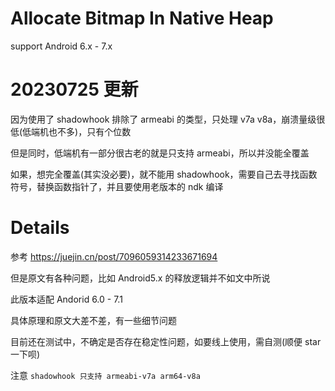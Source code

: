 # Allocate Bitmap In Native Heap

support Android 6.x - 7.x

# 20230725 更新

因为使用了 shadowhook 排除了 armeabi 的类型，只处理 v7a v8a，崩溃量级很低(低端机也不多)，只有个位数

但是同时，低端机有一部分很古老的就是只支持 armeabi，所以并没能全覆盖

如果，想完全覆盖(其实没必要)，就不能用 shadowhook，需要自己去寻找函数符号，替换函数指针了，并且要使用老版本的 ndk 编译

# Details

参考 https://juejin.cn/post/7096059314233671694

但是原文有各种问题，比如 Android5.x 的释放逻辑并不如文中所说

此版本适配 Andorid 6.0 - 7.1

具体原理和原文大差不差，有一些细节问题

目前还在测试中，不确定是否存在稳定性问题，如要线上使用，需自测(顺便 star 一下呗)

注意 `shadowhook 只支持 armeabi-v7a arm64-v8a`

